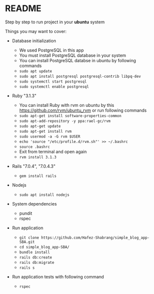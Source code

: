 # README

Step by step to run project in your __ubuntu__ system

Things you may want to cover:

* Database initialization
    * We used PostgreSQL in this app
    * You must install PostgreSQL database in your system
    * You can install PostgreSQL databse in ubuntu by following commands
    * `sudo apt update`
    * `sudo apt install postgresql postgresql-contrib libpq-dev`
    * `sudo systemctl start postgresql`
    * `sudo systemctl enable postgresql`
  


* Ruby "3.1.3"
    * You can install Ruby with rvm on ubuntu by this https://github.com/rvm/ubuntu_rvm or run following commands
    * `sudo apt-get install software-properties-common`
    * `sudo apt-add-repository -y ppa:rael-gc/rvm`
    * `sudo apt-get update`
    * `sudo apt-get install rvm`
    * `sudo usermod -a -G rvm $USER`
    * `echo 'source "/etc/profile.d/rvm.sh"' >> ~/.bashrc`
    * `source .bashrc`
    * Exit from terminal and open again
    * `rvm install 3.1.3`
    

* Rails  "7.0.4", "7.0.4.3"
    * `gem install rails`

* Nodejs
    * `sudo apt install nodejs`

* System dependencies
    * pundit
    * rspec


* Run application

    * `git clone https://github.com/Hafez-Shabrang/simple_blog_app-SBA.git`
    * `cd simple_blog_app-SBA/`
    * `bundle install`
    * `rails db:create`
    * `rails db:migrate`
    * `rails s`


* Run application tests with following command
    * `rspec`

